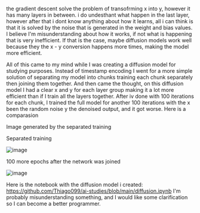 the gradient descent solve the problem of transofrming x into y, however it has many layers in between. i do undesthant what happen in the last layer, however after that i dont know anything about how it learns, all i can think is that it is solved by the noise that is generated in the weight and bias values. I believe I'm misunderstanding about how it works, if not what is happening that is very inefficient.
If that is the case, maybe diffusion models work well because they the x - y conversion happens more times, making the model more efficient.

All of this came to my mind while I was creating a diffusion model for studying purposes. Instead of timestamp encoding I went for a more simple solution of separating my model into chunks training each chunk separately then joining them together. And then came the thought, on this diffusion model I had a clear x and y for each layer group making it a lot more efficient than if I train all the layers together. After iv done with 100 iterations for each chunk, I trained the full model for another 100 iterations with the x been the random noise y the denoised output, and it got worse. Here is a comparasion

Image generated by the separated training

Separated training




![image](https://github.com/Thiago099/ai-studies/assets/66787043/62174482-9da7-47ce-ba32-0d4d83e7e3d6)



100 more epochs after the network was joined




![image](https://github.com/Thiago099/ai-studies/assets/66787043/75dc64bc-385f-4590-8567-d2d177336ba2)


Here is the notebook with the diffusion model i created:
https://github.com/Thiago099/ai-studies/blob/main/diffusion.ipynb
I'm probably misunderstanding something, and I would like some clarification so I can become a better programmer.
